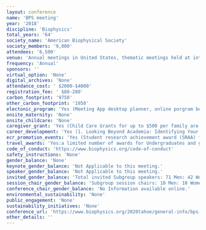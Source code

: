 ```yaml
---
layout: conference 
name: 'BPS meeting'
year: '2018'
discipline: 'Biophysics'
total_years: '64'
society_name: 'American Biophysical Society'
society_members: '9,000'
attendees: '6,500'
venue: 'Annual meetings in United States, thematic meetings held at international locations'
frequency: 'Annual'
sponsors: ''
virtual_option: 'None'
digital_archives: 'None'
attendance_cost: ' $2000-$4000'
registration_fee: ' $80-280'
carbon_footprint: '9750'
other_carbon_footprint: '1950'
electonic_program: 'Yes (Meeting App desktop planner, online porgram book)'
onsite_maternity: 'None'
onsite_childcare: 'None'
caregiver_grant: 'Yes (Child Care Grants for up to $500 per family are available for BPS Conference meeting attendees to apply for who will incur extra expenses for childcare during the meeting or bringing children to the meeting. Grants can be used to cover the following expenses:  Childcare expenses provided on-site at Granlibakken by http://www.allaboutkidsbabysitting.com/ Expenses incurred in bringing a caregiver and/or dependent to the meeting. Extra child/dependent care expenses at home incurred due to meeting attendance.  Expenses Not Allowed Regular home-based child/dependent care expenses (expenses that would have been incurred had the applicant not atteneded the meeting); Travel or other expenses related to attendees participation in the meeting such as, meeting registration, meals, housing, transportation costs, or other expenses the attendee would already be incurring by attending the meeting; Tickets for entertainment (parks, museums, etc); and, Meals/Snacks  *BPS does not provide child care providers and does not assume responsibility or liability for child care services.   Selecting Grants If the number of requests for grants exceeds the funding, preference will be given to applicants in the early stage of their careers.   Application of MisrepresentationBPS reserves the right to deny funds to applicants who misrepresent their funding needs.   Changes in Circumstances If, between the time of submitting your application and the dates of the meeting, your needs for the grant changes you must contact BPS. You will be informed if you are still eligible for funding.)'
career_development: 'Yes (1. Looking Beyond Academia: Identifying Your Career Options using MyIDP, LinkedIn & More   2.Developing Your 30-Second Value Statement (aka Your Elevator Pitch)  3. The Strategic Postdoc: How to Find & Leverage your Postdoc Experience  4. Demystifying the Academic Job Search II: Preparing your Written Application Materials: CV, Cover Letter, and Research Statement   5. Nailing the Job Talk, or Erudition Ain’t Enough   6. The Industry Interview: What you need to do before, during, and after to get the job   7. Demystifying the Academic Job Search I: Understanding the Search Process from the Perspective of Search Committees and Decoding Job Announcements   8. Green Cards for Scientific Researchers: How to win your EB-1A/NIW Case! with Getson & Schat  9. Networking for Nerds: How to Create Your Dream Career  10. Leveraging LinkedIn in the PhD Job Search: Networking, Informational Interviews, and More)'
ecr_promotion_events: 'Yes (Student research achievement award (SRAA) for graduate & postdoctoral trainees)'
travel_awards: 'Yes:a limited number of awards for Undergraduates and graduate trainees, postdoctoral researchers, mid-career scientists (non-tenured, excludes full professors or equivalent) '
code_of_conduct: 'https://www.biophysics.org/code-of-conduct'
safety_instructions: 'None'
gender_balance: 'None'
keynote_gender_balance: 'Not Applicable to this meeting.'
speaker_gender_balance: 'Not Applicable to this meeting.'
invited_gender_balance: 'Total invited Subgroup speakers: 71 Men: 42 Women'
session_chair_gender_balance: 'Subgroup session chairs: 10 Men: 10 Women'
conference_chair_gender_balance: 'No Information available online.'
environmental_sustainability: 'None'
public_engagement: 'None'
sustainability_initiatives: 'None'
conference_url: 'https://www.biophysics.org/2020tahoe/general-info/bps-conference-faqs'
other_details: ''
---
```

